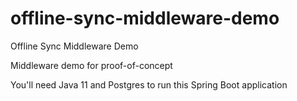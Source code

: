 # offline-sync-middleware-demo
Offline Sync Middleware Demo


Middleware demo for proof-of-concept

You'll need Java 11 and Postgres to run this Spring Boot application
